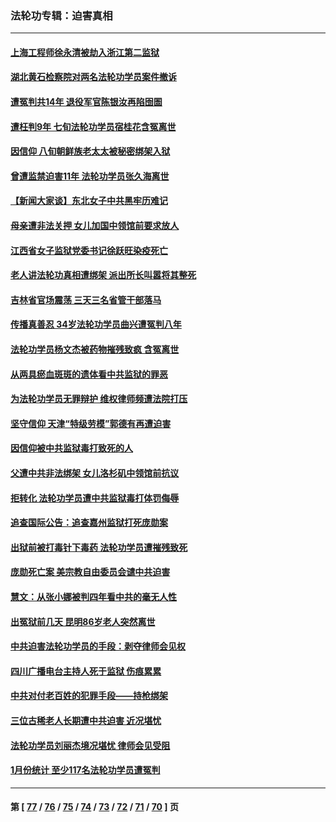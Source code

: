 ### 法轮功专辑：迫害真相
---
#### [上海工程师徐永清被劫入浙江第二监狱](../../pages/nf4379/n13945041.md?03090430) 
#### [湖北黄石检察院对两名法轮功学员案件撤诉](../../pages/nf4379/n13944382.md?03090430) 
#### [遭冤判共14年 退役军官陈银汝再陷囹圄](../../pages/nf4379/n13943569.md?03090430) 
#### [遭枉判9年 七旬法轮功学员宿桂花含冤离世](../../pages/nf4379/n13943708.md?03090430) 
#### [因信仰 八旬朝鲜族老太太被秘密绑架入狱](../../pages/nf4379/n13942333.md?03090430) 
#### [曾遭监禁迫害11年 法轮功学员张久海离世](../../pages/nf4379/n13941569.md?03090430) 
#### [【新闻大家谈】东北女子中共黑牢历难记](../../pages/nf4379/n13942450.md?03090430) 
#### [母亲遭非法关押 女儿加国中领馆前要求放人](../../pages/nf4379/n13941094.md?03090430) 
#### [江西省女子监狱党委书记徐跃旺染疫死亡](../../pages/nf4379/n13940039.md?03090430) 
#### [老人讲法轮功真相遭绑架 派出所长叫嚣将其整死](../../pages/nf4379/n13939553.md?03090430) 
#### [吉林省官场震荡 三天三名省管干部落马](../../pages/nf4379/n13939851.md?03090430) 
#### [传播真善忍 34岁法轮功学员曲兴遭冤判八年](../../pages/nf4379/n13939536.md?03090430) 
#### [法轮功学员杨文杰被药物摧残致疯 含冤离世](../../pages/nf4379/n13938659.md?03090430) 
#### [从两具瘀血斑斑的遗体看中共监狱的罪恶](../../pages/nf4379/n13936388.md?03090430) 
#### [为法轮功学员无罪辩护 维权律师频遭法院打压](../../pages/nf4379/n13937296.md?03090430) 
#### [坚守信仰 天津“特级劳模”郭德有再遭迫害](../../pages/nf4379/n13934725.md?03090430) 
#### [因信仰被中共监狱毒打致死的人](../../pages/nf4379/n13934141.md?03090430) 
#### [父遭中共非法绑架 女儿洛杉矶中领馆前抗议](../../pages/nf4379/n13933807.md?03090430) 
#### [拒转化 法轮功学员遭中共监狱毒打体罚侮辱](../../pages/nf4379/n13928989.md?03090430) 
#### [追查国际公告：追查嘉州监狱打死庞勋案](../../pages/nf4379/n13933461.md?03090430) 
#### [出狱前被打毒针下毒药 法轮功学员遭摧残致死](../../pages/nf4379/n13931976.md?03090430) 
#### [庞勋死亡案 美宗教自由委员会谴中共迫害](../../pages/nf4379/n13932260.md?03090430) 
#### [慧文：从张小娜被判四年看中共的毫无人性](../../pages/nf4379/n13931796.md?03090430) 
#### [出冤狱前几天 昆明86岁老人突然离世](../../pages/nf4379/n13931228.md?03090430) 
#### [中共迫害法轮功学员的手段：剥夺律师会见权](../../pages/nf4379/n13929748.md?03090430) 
#### [四川广播电台主持人死于监狱 伤痕累累](../../pages/nf4379/n13929027.md?03090430) 
#### [中共对付老百姓的犯罪手段——持枪绑架](../../pages/nf4379/n13926448.md?03090430) 
#### [三位古稀老人长期遭中共迫害 近况堪忧](../../pages/nf4379/n13924554.md?03090430) 
#### [法轮功学员刘丽杰境况堪忧 律师会见受阻](../../pages/nf4379/n13924569.md?03090430) 
#### [1月份统计 至少117名法轮功学员遭冤判](../../pages/nf4379/n13924061.md?03090430) 

---
#### 第 [ [77](./77.md?03090430) / [76](./76.md?03090430) / [75](./75.md?03090430) / [74](./74.md?03090430) / [73](./73.md?03090430) / [72](./72.md?03090430) / [71](./71.md?03090430) / [70](./70.md?03090430) ] 页
